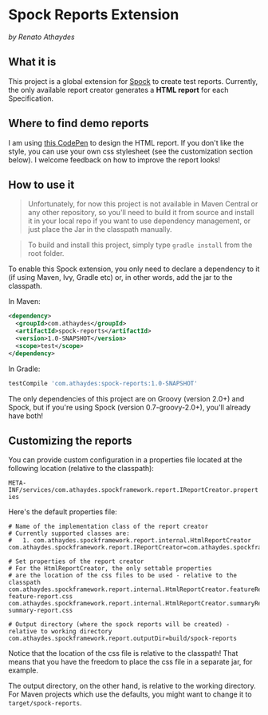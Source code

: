# Spock Reports Extension
*by Renato Athaydes*

## What it is

This project is a global extension for [Spock](https://code.google.com/p/spock/) to create test reports.
Currently, the only available report creator generates a **HTML report** for each Specification.

## Where to find demo reports

I am using [this CodePen](http://codepen.io/renatoathaydes/full/ihGgt) to design the HTML report. If you don't like the style, you can use your own css stylesheet (see the customization section below). I welcome feedback on how to improve the report looks!

## How to use it

> Unfortunately, for now this project is not available in Maven Central or any other repository,
> so you'll need to build it from source and install it in your local repo if you want to use dependency management, or just place the Jar in the classpath manually.


> To build and install this project, simply type `gradle install` from the root folder.

To enable this Spock extension, you only need to declare a dependency to it (if using Maven, Ivy, Gradle etc) or, in other words, add the jar to the classpath.

In Maven:

```xml
<dependency>
  <groupId>com.athaydes</groupId>
  <artifactId>spock-reports</artifactId>
  <version>1.0-SNAPSHOT</version>
  <scope>test</scope>
</dependency>
```

In Gradle:

```groovy
testCompile 'com.athaydes:spock-reports:1.0-SNAPSHOT'
```

The only dependencies of this project are on Groovy (version 2.0+) and Spock, but if you're using Spock (version 0.7-groovy-2.0+), you'll already have both!


## Customizing the reports

You can provide custom configuration in a properties file located at the following location (relative to the classpath):

`META-INF/services/com.athaydes.spockframework.report.IReportCreator.properties`

Here's the default properties file:

```properties
# Name of the implementation class of the report creator
# Currently supported classes are:
#   1. com.athaydes.spockframework.report.internal.HtmlReportCreator
com.athaydes.spockframework.report.IReportCreator=com.athaydes.spockframework.report.internal.HtmlReportCreator

# Set properties of the report creator
# For the HtmlReportCreator, the only settable properties
# are the location of the css files to be used - relative to the classpath
com.athaydes.spockframework.report.internal.HtmlReportCreator.featureReportCss=spock-feature-report.css
com.athaydes.spockframework.report.internal.HtmlReportCreator.summaryReportCss=spock-summary-report.css

# Output directory (where the spock reports will be created) - relative to working directory
com.athaydes.spockframework.report.outputDir=build/spock-reports
```

Notice that the location of the css file is relative to the classpath!
That means that you have the freedom to place the css file in a separate jar, for example.

The output directory, on the other hand, is relative to the working directory.
For Maven projects which use the defaults, you might want to change it to `target/spock-reports`.
